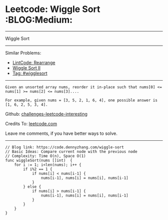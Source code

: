 # Leetcode: Wiggle Sort     :BLOG:Medium:


---

Wiggle Sort  

---

Similar Problems:  
-   [LintCode: Rearrange](https://code.dennyzhang.com/rearrange)
-   [Wiggle Sort II](https://code.dennyzhang.com/wiggle-sort-ii)
-   [Tag: #wigglesort](https://code.dennyzhang.com/tag/wigglesort)

---

    Given an unsorted array nums, reorder it in-place such that nums[0] <= nums[1] >= nums[2] <= nums[3]....
    
    For example, given nums = [3, 5, 2, 1, 6, 4], one possible answer is [1, 6, 2, 5, 3, 4].

Github: [challenges-leetcode-interesting](https://github.com/DennyZhang/challenges-leetcode-interesting/tree/master/wiggle-sort)  

Credits To: [leetcode.com](https://leetcode.com/problems/wiggle-sort/description/)  

Leave me comments, if you have better ways to solve.  

---

    // Blog link: https://code.dennyzhang.com/wiggle-sort
    // Basic Ideas: Compare current node with the previous node
    // Complexity: Time O(n), Space O(1)
    func wiggleSort(nums []int)  {
        for i := 1; i<len(nums); i++ {
            if i%2 == 1 {
                if nums[i] < nums[i-1] {
                    nums[i-1], nums[i] = nums[i], nums[i-1]
                }
            } else {
                if nums[i] > nums[i-1] {
                    nums[i-1], nums[i] = nums[i], nums[i-1]
                }
            }
        }
    }